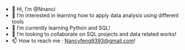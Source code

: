 - 👋 Hi, I’m @Nnanci
- 👀 I’m interested in learning how to apply data analysis using different tools 
- 🌱 I’m currently learning Python and SQL!
- 💞️ I’m looking to collaborate on SQL projects and data related works!
- 📫 How to reach me : Nancyfeng9393@gmail.com!

<!---
Nnanci/Nnanci is a ✨ special ✨ repository because its `README.md` (this file) appears on your GitHub profile.
You can click the Preview link to take a look at your changes.
--->
